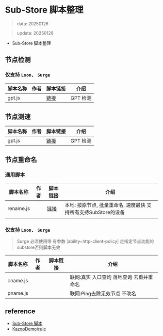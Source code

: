 # Sub-Store 脚本整理
> data: 20250126

> updata: 20250126
* Sub-Store 脚本整理

## 节点检测

### 仅支持 `Loon`、 `Surge` 

| 脚本名称   | 作者  | 脚本链接                                                                                                                                                                      | 介绍     |
| ------ | --- | ------------------------------------------------------------------------------------------------------------------------------------------------------------------------- | ------ |
| gpt.js |     | [链接](https://raw.githubusercontent.com/xream/scripts/main/surge/modules/sub-store-scripts/check/gpt.js#timeout=1000&retries=1&retry_delay=1000&concurrency=10&client=iOS) | GPT 检测 |

## 节点测速

| 脚本名称   | 作者  | 脚本链接                                                                                                                                                                      | 介绍     |
| ------ | --- | ------------------------------------------------------------------------------------------------------------------------------------------------------------------------- | ------ |
| gpt.js |     | [链接](https://raw.githubusercontent.com/xream/scripts/main/surge/modules/sub-store-scripts/check/gpt.js#timeout=1000&retries=1&retry_delay=1000&concurrency=10&client=iOS) | GPT 检测 |

## 节点重命名
### 通用脚本

| 脚本名称      | 作者  | 脚本链接                                                                          | 介绍                                      |
| --------- | --- | ----------------------------------------------------------------------------- | --------------------------------------- |
| rename.js |     | [链接](https://raw.githubusercontent.com/Keywos/rule/refs/heads/main/rename.js) | 本地: 按原节点, 批量重命名, 速度最快 支持所有支持SubStore的设备 |
|           |     |                                                                               |                                         |

### 仅支持 `Loon`、 `Surge` 
 > Surge 必须使用带 有参数 [ability=http-client-policy] 走指定节点功能的substore否则脚本无效 
 
| 脚本名称     | 作者  | 脚本链接 | 介绍                     |
| -------- | --- | ---- | ---------------------- |
| cname.js |     |      | 联网:真实 入口查询 落地查询 去重并重命名 |
| pname.js |     |      | 联网:Ping去除无效节点 不改名      |

## reference
- [Sub-Store 脚本](https://www.jovegg.tech/posts/5)
- [KazooDemo/rule](https://github.com/KazooDemo/rule)